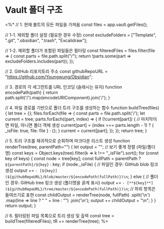 # Vault 폴더 구조

<%*
// 1. 현재 볼트의 모든 파일을 가져옴
const files = app.vault.getFiles();

// 1-1. 제외할 폴더 설정 (필요한 경우 수정)
const excludeFolders = ["Template", ".git", ".obsidian", ".trash", "Excalidraw"];

// 1-2. 제외할 폴더가 포함된 파일들은 필터링
const filteredFiles = files.filter(file => {
  const parts = file.path.split("/");
  return !parts.some(part => excludeFolders.includes(part));
});

// 2. GitHub 리포지토리 주소 
const githubRepoURL = "https://github.com/Youngwung/Obsidian";

// 3. 경로의 각 세그먼트를 URL 인코딩 (슬래시는 유지)
function encodePath(path) {
  return path.split('/').map(encodeURIComponent).join('/');
}

// 4. 파일 경로를 기반으로 폴더 트리 구조를 생성하는 함수
function buildTree(files) {
  let tree = {};
  files.forEach(file => {
    const parts = file.path.split('/');
    let current = tree;
    parts.forEach((part, index) => {
      if (!current[part]) {
        // 마지막이면 파일, 아니면 폴더 객체 생성
        current[part] = (index === parts.length - 1) ? { _isFile: true, file: file } : {};
      }
      current = current[part];
    });
  });
  return tree;
}

// 5. 트리 구조를 재귀적으로 순회하며 마크다운 리스트 생성
function renderTree(tree, parentPath="") {
  let output = "";
  // 보기 좋게 정렬 (파일/폴더명)
  const keys = Object.keys(tree).filter(k => k !== "_isFile").sort();
  for (const key of keys) {
    const node = tree[key];
    const fullPath = parentPath ? `${parentPath}/${key}` : key;
    if (node._isFile) {
      // 파일인 경우: GitHub blob 링크 생성
      output += `- [${key}](${githubRepoURL}/blob/master/${encodePath(fullPath)})\n`;
    } else {
      // 폴더인 경우: GitHub tree 링크 생성 (폴더명을 굵게 표시)
      output += `- [**${key}**](${githubRepoURL}/tree/master/${encodePath(fullPath)})\n`;
      // 하위 항목은 들여쓰기로 표현
      const childOutput = renderTree(node, fullPath)
        .split('\n')
        .map(line => line ? "  " + line : "")
        .join('\n');
      output += childOutput + "\n";
    }
  }
  return output;
}

// 6. 필터링된 파일 목록으로 트리 생성 및 출력
const tree = buildTree(filteredFiles);
tR += renderTree(tree);
%>
